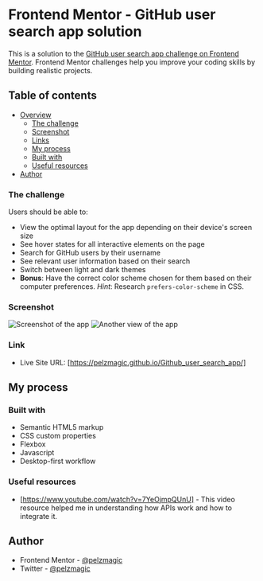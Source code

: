 # Frontend Mentor - GitHub user search app solution

This is a solution to the [GitHub user search app challenge on Frontend Mentor](https://www.frontendmentor.io/challenges/github-user-search-app-Q09YOgaH6). Frontend Mentor challenges help you improve your coding skills by building realistic projects.

## Table of contents

- [Overview](#overview)
  - [The challenge](#the-challenge)
  - [Screenshot](#screenshot)
  - [Links](#links)
  - [My process](#my-process)
  - [Built with](#built-with)
  - [Useful resources](#useful-resources)
- [Author](#author)

### The challenge

Users should be able to:

- View the optimal layout for the app depending on their device's screen size
- See hover states for all interactive elements on the page
- Search for GitHub users by their username
- See relevant user information based on their search
- Switch between light and dark themes
- **Bonus**: Have the correct color scheme chosen for them based on their computer preferences. _Hint_: Research `prefers-color-scheme` in CSS.

### Screenshot

![Screenshot of the app](./starter-code/assets/screenshot2.PNG)
![Another view of the app](./starter-code/assets/screenshot.PNG)

### Link

- Live Site URL: [https://pelzmagic.github.io/Github_user_search_app/]

## My process

### Built with

- Semantic HTML5 markup
- CSS custom properties
- Flexbox
- Javascript
- Desktop-first workflow

### Useful resources

- [https://www.youtube.com/watch?v=7YeOjmpQUnU] - This video resource helped me in understanding how APIs work and how to integrate it.

## Author

- Frontend Mentor - [@pelzmagic](https://www.frontendmentor.io/profile/pelzmagic)
- Twitter - [@pelzmagic](https://www.twitter.com/pelzmagic)
